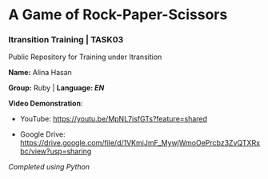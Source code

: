 # A Game of Rock-Paper-Scissors
### Itransition Training | TASK03
Public Repository for Training under Itransition 

 **Name:** Alina Hasan
 
 **Group:** Ruby | **Language: *EN***

**Video Demonstration**: 

* YouTube: https://youtu.be/MpNL7isfGTs?feature=shared

* Google Drive: https://drive.google.com/file/d/1VKmiJmF_MywjWmoOePrcbz3ZvQTXRxbc/view?usp=sharing 

*Completed using Python*

